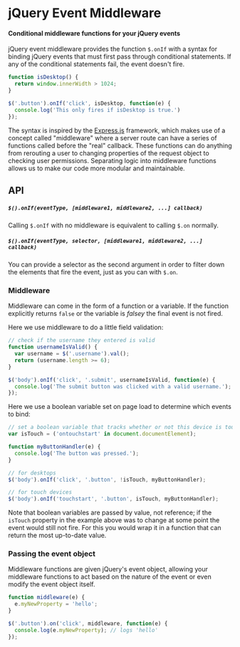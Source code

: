 # jQuery Event Middleware

#### Conditional middleware functions for your jQuery events

jQuery event middleware provides the function `$.onIf` with a syntax for binding jQuery events that must first pass through conditional statements. If any of the conditional statements fail, the event doesn't fire.

```javascript
function isDesktop() {
  return window.innerWidth > 1024;
}

$('.button').onIf('click', isDesktop, function(e) {
  console.log('This only fires if isDesktop is true.')
});
```

The syntax is inspired by the [Express.js](https://github.com/strongloop/express) framework, which makes use of a concept called "middleware" where a server route can have a series of functions called before the "real" callback. These functions can do anything from rerouting a user to changing properties of the request object to checking user permissions. Separating logic into middleware functions allows us to make our code more modular and maintainable.

## API

##### `$().onIf(eventType, [middleware1, middleware2, ...] callback)`

Calling `$.onIf` with no middleware is equivalent to calling `$.on` normally.

##### `$().onIf(eventType, selector, [middleware1, middleware2, ...] callback)`

You can provide a selector as the second argument in order to filter down the elements that fire the event, just as you can with `$.on`.

### Middleware

Middleware can come in the form of a function or a variable. If the function explicitly returns `false` or the variable is _falsey_ the final event is not fired.

Here we use middleware to do a little field validation:

```javascript
// check if the username they entered is valid
function usernameIsValid() {
  var username = $('.username').val();
  return (username.length >= 6);
}

$('body').onIf('click', '.submit', usernameIsValid, function(e) {
  console.log('The submit button was clicked with a valid username.');
});
```

Here we use a boolean variable set on page load to determine which events to bind:

```javascript
// set a boolean variable that tracks whether or not this device is touch-capable.
var isTouch = ('ontouchstart' in document.documentElement);

function myButtonHandler(e) {
  console.log('The button was pressed.');
}

// for desktops
$('body').onIf('click', '.button', !isTouch, myButtonHandler);

// for touch devices
$('body').onIf('touchstart', '.button', isTouch, myButtonHandler);
```

Note that boolean variables are passed by value, not reference; if the `isTouch` property in the example above was to change at some point the event would still not fire. For this you would wrap it in a function that can return the most up-to-date value.

### Passing the event object

Middleware functions are given jQuery's event object, allowing your middleware functions to act based on the nature of the event or even modify the event object itself.

```javascript
function middleware(e) {
  e.myNewProperty = 'hello';
}

$('.button').on('click', middleware, function(e) {
  console.log(e.myNewProperty); // logs 'hello'
});
```